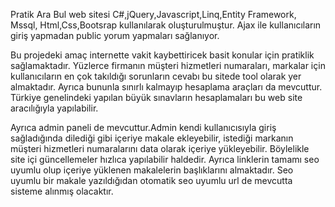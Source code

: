 Pratik Ara Bul web sitesi C#,jQuery,Javascript,Linq,Entity Framework, Mssql, Html,Css,Bootsrap kullanılarak oluşturulmuştur. Ajax ile kullanıcıların giriş yapmadan
public yorum yapmaları sağlanıyor.

Bu projedeki amaç internette vakit kaybettiricek basit konular için pratiklik sağlamaktadır. Yüzlerce firmanın müşteri hizmetleri numaraları, markalar için kullanıcıların
en çok takıldığı sorunların cevabı bu sitede tool olarak yer almaktadır. Ayrıca bununla sınırlı kalmayıp hesaplama araçları da mevcuttur. Türkiye genelindeki yapılan 
büyük sınavların hesaplamaları bu web site aracılığıyla yapılabilir.

Ayrıca admin paneli de mevcuttur.Admin kendi kullanıcısıyla giriş sağladığında dilediği gibi içeriye makale ekleyebilir, istediği markanın müşteri hizmetleri numaralarını
data olarak içeriye yükleyebilir. Böylelikle site içi güncellemeler hızlıca yapılabilir haldedir. Ayrıca linklerin tamamı seo uyumlu olup içeriye yüklenen makalelerin
başlıklarını almaktadır. Seo uyumlu bir makale yazıldığıdan otomatik seo uyumlu url de mevcutta sisteme alınmış olacaktır.

